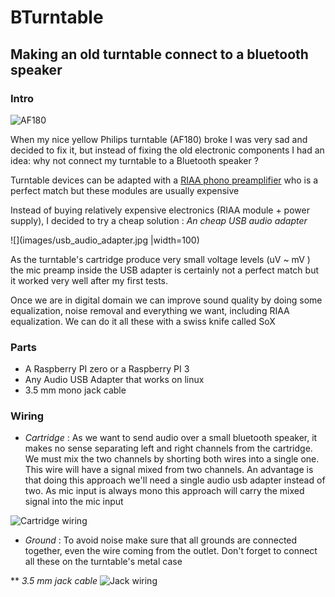 # BTurntable

## Making an old turntable connect to a bluetooth speaker

### Intro
 ![AF180](images/af180.png)

When my nice yellow Philips turntable (AF180) broke I was very sad and decided to fix it, but instead of fixing the old electronic components I had an idea: why not connect my turntable to a Bluetooth speaker ? 

Turntable devices can be adapted with a [RIAA phono preamplifier](http://sound.whsites.net/project06.htm)  who is a perfect match but these modules are usually expensive

Instead of buying relatively expensive electronics (RIAA module + power supply), I decided to try a cheap solution : *An cheap USB audio adapter*

![](images/usb_audio_adapter.jpg |width=100)

As the turntable's cartridge produce very small voltage levels (uV ~ mV ) the mic preamp inside the USB adapter is certainly not a perfect match but  it worked very well after my first tests.

Once we are in digital domain we can improve sound quality by doing some equalization,  noise removal and everything we want, including RIAA equalization. We can do it all these with a swiss knife called SoX

### Parts

* A Raspberry PI zero or a Raspberry PI 3
* Any Audio USB Adapter that works on linux
* 3.5 mm mono jack cable 

### Wiring

 * *Cartridge* : As we want to send audio over a small bluetooth speaker, it makes no sense separating left and right channels from the cartridge. We must mix the two channels by shorting both wires into a single one. This wire will have a signal mixed from two channels. An advantage is that doing this approach we'll need a single audio usb adapter instead of two. As mic input is always mono this approach will carry the mixed signal into the mic input

 ![Cartridge wiring](images/cartridge_wiring.png)

 * *Ground* : To avoid noise make sure that all grounds are connected together, even the wire coming from the outlet. Don't forget to connect all these on the turntable's metal case

** *3.5 mm jack cable*
 ![Jack wiring](images/jack_wiring.png)
